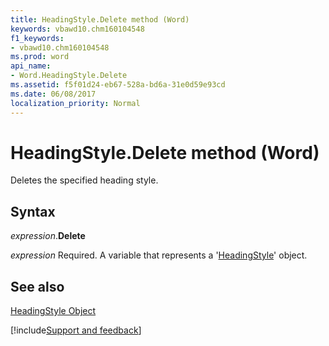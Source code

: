```yaml
---
title: HeadingStyle.Delete method (Word)
keywords: vbawd10.chm160104548
f1_keywords:
- vbawd10.chm160104548
ms.prod: word
api_name:
- Word.HeadingStyle.Delete
ms.assetid: f5f01d24-eb67-528a-bd6a-31e0d59e93cd
ms.date: 06/08/2017
localization_priority: Normal
---
```



# HeadingStyle.Delete method (Word)

Deletes the specified heading style.


## Syntax

_expression_.**Delete**

_expression_ Required. A variable that represents a '[HeadingStyle](Word.HeadingStyle.md)' object.


## See also


[HeadingStyle Object](Word.HeadingStyle.md)

[!include[Support and feedback](~/includes/feedback-boilerplate.md)]